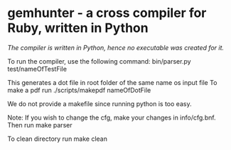 gemhunter - a cross compiler for Ruby, written in Python
=======================================================

*The compiler is written in Python, hence no executable was created for it.*

To run the compiler, use the following command:
bin/parser.py test/nameOfTestFile

This generates a dot file in root folder of the same name os input file
To make a pdf run ./scripts/makepdf nameOfDotFile

We do not provide a makefile since running python is too easy.

Note: If you wish to change the cfg, make your changes in info/cfg.bnf. Then run make parser

To clean directory run make clean
